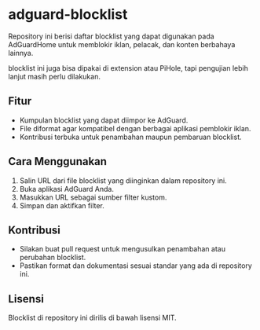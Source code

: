 # adguard-blocklist

Repository ini berisi daftar blocklist yang dapat digunakan pada AdGuardHome untuk memblokir iklan, pelacak, dan konten berbahaya lainnya.

blocklist ini juga bisa dipakai di extension atau PiHole, tapi pengujian lebih lanjut masih perlu dilakukan. 

## Fitur

- Kumpulan blocklist yang dapat diimpor ke AdGuard.
- File diformat agar kompatibel dengan berbagai aplikasi pemblokir iklan.
- Kontribusi terbuka untuk penambahan maupun pembaruan blocklist.

## Cara Menggunakan

1. Salin URL dari file blocklist yang diinginkan dalam repository ini.
2. Buka aplikasi AdGuard Anda.
3. Masukkan URL sebagai sumber filter kustom.
4. Simpan dan aktifkan filter.

## Kontribusi

- Silakan buat pull request untuk mengusulkan penambahan atau perubahan blocklist.
- Pastikan format dan dokumentasi sesuai standar yang ada di repository ini.

## Lisensi

Blocklist di repository ini dirilis di bawah lisensi MIT.